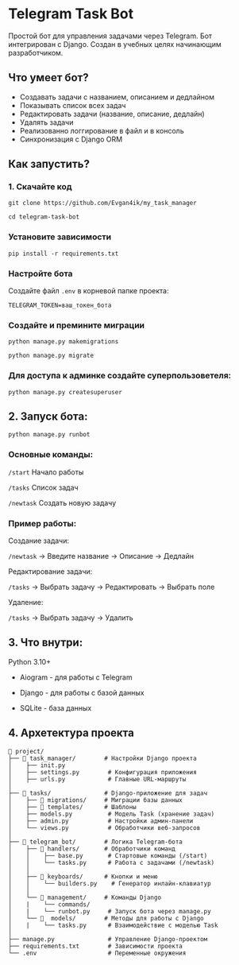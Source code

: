 # Telegram Task Bot

Простой бот для управления задачами через Telegram. Бот интегрирован с Django. Создан в учебных целях начинающим разработчиком.

## Что умеет бот?
-  Создавать задачи с названием, описанием и дедлайном
-  Показывать список всех задач
-  Редактировать задачи (название, описание, дедлайн)
-  Удалять задачи
-  Реализованно логгирование в файл и в консоль
-  Синхронизация с Django ORM


## Как запустить?

### 1. Скачайте код
```
git clone https://github.com/Evgan4ik/my_task_manager
```
```
cd telegram-task-bot
```
### Установите зависимости
```
pip install -r requirements.txt
```
### Настройте бота

Создайте файл `.env` в корневой папке проекта:
```
TELEGRAM_TOKEN=ваш_токен_бота
```
### Создайте и премините миграции
```
python manage.py makemigrations

python manage.py migrate
```
### Для доступа к админке создайте суперпользоветеля:
```
python manage.py createsuperuser
```

## 2. Запуск бота:
```
python manage.py runbot
```
### Основные команды:

`/start`	  Начало работы

`/tasks`	  Список задач

`/newtask`	Создать новую задачу

### Пример работы:

Создание задачи:

`/newtask` → Введите название → Описание → Дедлайн

Редактирование задачи:

`/tasks` → Выбрать задачу → Редактировать → Выбрать поле

Удаление:

`/tasks` → Выбрать задачу → Удалить


## 3. Что внутри:

Python 3.10+

- Aiogram - для работы с Telegram

- Django - для работы с базой данных

- SQLite - база данных

## 4. Архетектура проекта
```
📁 project/
├── 📁 task_manager/        # Настройки Django проекта
│    ├── init.py
│    ├── settings.py        # Конфигурация приложения
│    ├── urls.py            # Главные URL-маршруты
│
├── 📁 tasks/               # Django-приложение для задач
│    ├── 📁 migrations/     # Миграции базы данных
│    ├── 📁 templates/      # Шаблоны
│    ├── models.py          # Модель Task (хранение задач)
│    ├── admin.py           # Настройки админ-панели
│    └── views.py           # Обработчики веб-запросов
│
├── 📁 telegram_bot/        # Логика Telegram-бота
│    ├── 📁 handlers/       # Обработчики команд
│    │    ├── base.py       # Стартовые команды (/start)
│    │    └── tasks.py      # Работа с задачами (/newtask)
│    │
│    ├── 📁 keyboards/      # Кнопки и меню
│    │    └── builders.py    # Генератор инлайн-клавиатур
│    │
│    └── 📁 management/     # Команды Django
│    |    └── commands/
│    |    └── runbot.py     # Запуск бота через manage.py
│    └── 📁  models/        # Методы для работы с Django
│    |    └── tasks.py      # Взаимодействие с моделью Task
│
├── manage.py               # Управление Django-проектом
├── requirements.txt        # Зависимости проекта
└── .env                    # Переменные окружения
```
